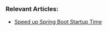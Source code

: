 ### Relevant Articles:

- [Speed up Spring Boot Startup Time](https://www.baeldung.com/spring-boot-startup-speed)
